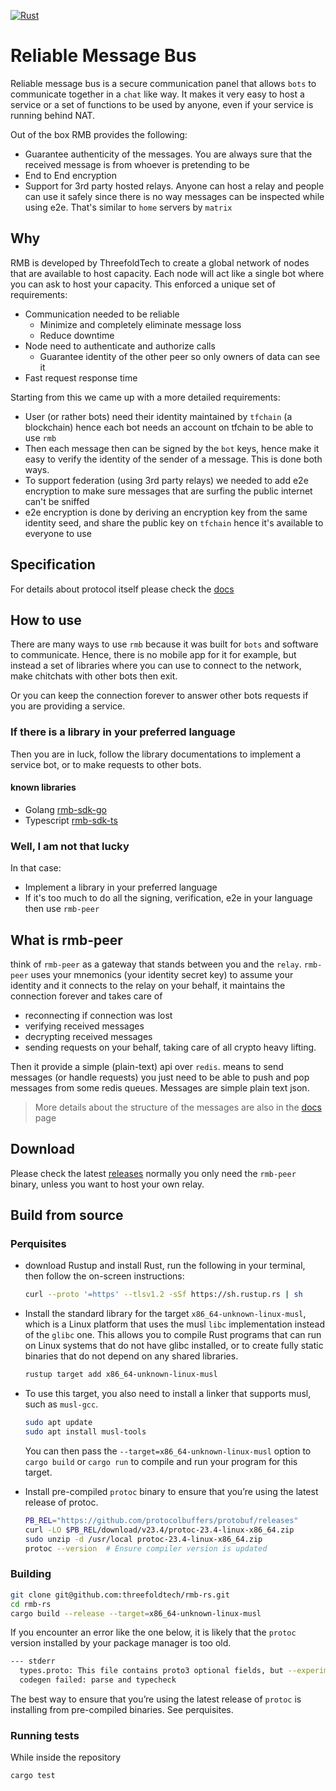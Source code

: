[![Rust](https://github.com/threefoldtech/rmb-rs/actions/workflows/rust.yaml/badge.svg)](https://github.com/threefoldtech/rmb-rs/actions/workflows/rust.yaml)

# Reliable Message Bus
Reliable message bus is a secure communication panel that allows `bots` to communicate together in a `chat` like way. It makes it very easy to host a service or a set of functions to be used by anyone, even if your service is running behind NAT.

Out of the box RMB provides the following:
- Guarantee authenticity of the messages. You are always sure that the received message is from whoever is pretending to be
- End to End encryption
- Support for 3rd party hosted relays. Anyone can host a relay and people can use it safely since there is no way messages can be inspected while using e2e. That's similar to `home` servers by `matrix`

## Why
RMB is developed by ThreefoldTech to create a global network of nodes that are available to host capacity. Each node will act like a single bot where you can ask to host your capacity. This enforced a unique set of requirements:
- Communication needed to be reliable
  - Minimize and completely eliminate message loss
  - Reduce downtime
- Node need to authenticate and authorize calls
  - Guarantee identity of the other peer so only owners of data can see it
- Fast request response time

Starting from this we came up with a more detailed requirements:
- User (or rather bots) need their identity maintained by `tfchain` (a blockchain) hence each bot needs an account on tfchain to be able to use `rmb`
- Then each message then can be signed by the `bot` keys, hence make it easy to verify the identity of the sender of a message. This is done both ways.
- To support federation (using 3rd party relays) we needed to add e2e encryption to make sure messages that are surfing the public internet can't be sniffed
- e2e encryption is done by deriving an encryption key from the same identity seed, and share the public key on `tfchain` hence it's available to everyone to use

## Specification
For details about protocol itself please check the [docs](docs/readme.md)

## How to use
There are many ways to use `rmb` because it was built for `bots` and software to communicate. Hence, there is no mobile app for it for example, but instead a set of libraries where you can use to connect to the network, make chitchats with other bots then exit.

Or you can keep the connection forever to answer other bots requests if you are providing a service.

### If there is a library in your preferred language
Then you are in luck, follow the library documentations to implement a service bot, or to make requests to other bots.

#### known libraries
- Golang [rmb-sdk-go](https://github.com/threefoldtech/rmb-sdk-go)
- Typescript [rmb-sdk-ts](https://github.com/threefoldtech/rmb-sdk-ts)

### Well, I am not that lucky
In that case:
- Implement a library in your preferred language
- If it's too much to do all the signing, verification, e2e in your language then use `rmb-peer`

## What is rmb-peer
think of `rmb-peer` as a gateway that stands between you and the `relay`. `rmb-peer` uses your mnemonics (your identity secret key) to assume your identity and it connects to the relay on your behalf, it maintains the connection forever and takes care of
- reconnecting if connection was lost
- verifying received messages
- decrypting received messages
- sending requests on your behalf, taking care of all crypto heavy lifting.

Then it provide a simple (plain-text) api over `redis`. means to send messages (or handle requests) you just need to be able to push and pop messages from some redis queues. Messages are simple plain text json.

> More details about the structure of the messages are also in the [docs](docs/readme.md) page

## Download
Please check the latest [releases](https://github.com/threefoldtech/rmb-rs/releases) normally you only need the `rmb-peer` binary, unless you want to host your own relay.

## Build from source
### Perquisites

- download Rustup and install Rust, run the following in your terminal, then follow the on-screen instructions:

  ```bash
  curl --proto '=https' --tlsv1.2 -sSf https://sh.rustup.rs | sh
  ```

- Install the standard library for the target `x86_64-unknown-linux-musl`, which is a Linux platform that uses the musl `libc` implementation instead of the `glibc` one.
This allows you to compile Rust programs that can run on Linux systems that do not have glibc installed, or to create fully static binaries that do not depend on any shared libraries.

  ```bash
  rustup target add x86_64-unknown-linux-musl
  ```

- To use this target, you also need to install a linker that supports musl, such as `musl-gcc`.

  ```bash
  sudo apt update
  sudo apt install musl-tools
  ```

  You can then pass the `--target=x86_64-unknown-linux-musl` option to `cargo build` or `cargo run` to compile and run your program for this target.

- Install pre-compiled `protoc` binary to ensure that you’re using the latest release of protoc.

  ```bash
  PB_REL="https://github.com/protocolbuffers/protobuf/releases"
  curl -LO $PB_REL/download/v23.4/protoc-23.4-linux-x86_64.zip
  sudo unzip -d /usr/local protoc-23.4-linux-x86_64.zip
  protoc --version  # Ensure compiler version is updated
  ```

### Building
```bash
git clone git@github.com:threefoldtech/rmb-rs.git
cd rmb-rs
cargo build --release --target=x86_64-unknown-linux-musl
```

If you encounter an error like the one below, it is likely that the `protoc` version installed by your package manager is too old.
```bash
--- stderr
  types.proto: This file contains proto3 optional fields, but --experimental_allow_proto3_optional was not set.
  codegen failed: parse and typecheck
```

The best way to ensure that you’re using the latest release of `protoc` is installing from pre-compiled binaries. See perquisites.
 
### Running tests
While inside the repository
```bash
cargo test
```
